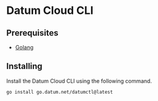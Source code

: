 # Datum Cloud CLI

## Prerequisites

- [Golang](https://go.dev)

## Installing

Install the Datum Cloud CLI using the following command.

```shell
go install go.datum.net/datumctl@latest
```
